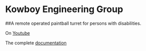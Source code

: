 # Kowboy Engineering Group
##A remote operated paintball turret for persons with disabilities.

On [Youtube](https://youtu.be/xE18bY-9qaE?t=8m39s)

The complete [documentation](https://drive.google.com/open?id=0BxyfBgV74xMEMTE5QzQxQUJBRERGQjJGOTowLjI)
